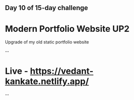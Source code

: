 ## Day 10 of 15-day challenge

# Modern Portfolio Website UP2
Upgrade of my old static portfolio website

--

# Live - https://vedant-kankate.netlify.app/

--

